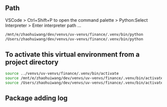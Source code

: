 ## Path
VSCode > Ctrl+Shift+P to open the command palette > Python:Select Interpreter > Enter interpreter path ...
```Bash
/mnt/e/zhaohuiwang/dev/venvs/uv-venvs/finance/.venv/bin/python
/Users/zhaohuiwang/dev/venvs/uv-venvs/finance/.venv/bin/python
```
## To activate this virtual environment from a project directory 
```Bash
source ../venvs/uv-venvs/finance/.venv/bin/activate
source /mnt/e/zhaohuiwang/dev/venvs/uv-venvs/finance/.venv/bin/activate
source /Users/zhaohuiwang/dev/venvs/uv-venvs/finance/.venv/bin/activate
```

## Package adding log
```Bash

```
